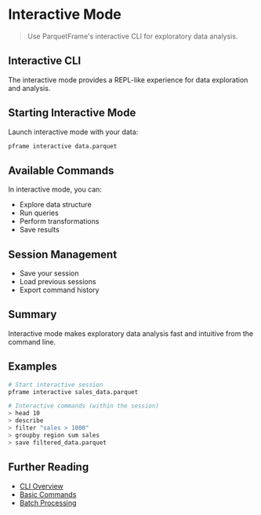 # Interactive Mode

> Use ParquetFrame's interactive CLI for exploratory data analysis.

## Interactive CLI

The interactive mode provides a REPL-like experience for data exploration and analysis.

## Starting Interactive Mode

Launch interactive mode with your data:

```bash
pframe interactive data.parquet
```

## Available Commands

In interactive mode, you can:
- Explore data structure
- Run queries
- Perform transformations
- Save results

## Session Management

- Save your session
- Load previous sessions
- Export command history

## Summary

Interactive mode makes exploratory data analysis fast and intuitive from the command line.

## Examples

```bash
# Start interactive session
pframe interactive sales_data.parquet

# Interactive commands (within the session)
> head 10
> describe
> filter "sales > 1000"
> groupby region sum sales
> save filtered_data.parquet
```

## Further Reading

- [CLI Overview](index.md)
- [Basic Commands](commands.md)
- [Batch Processing](batch.md)